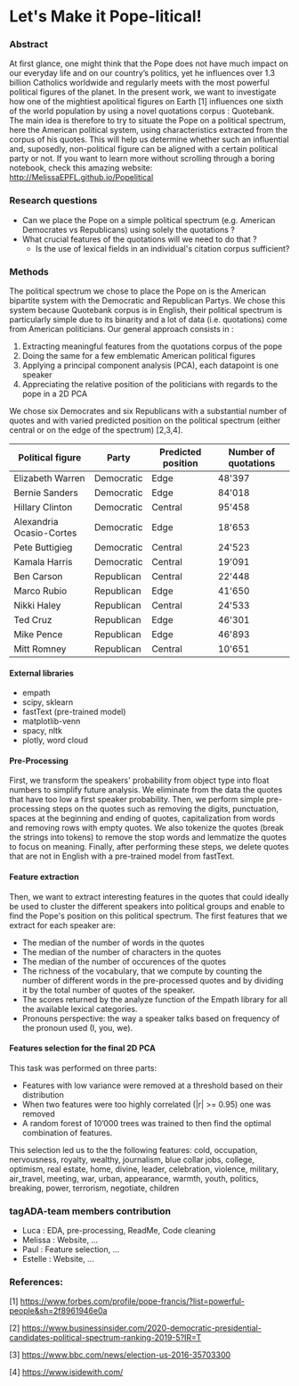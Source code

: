 # Let's Make it Pope-litical!

### Abstract
At first glance, one might think that the Pope does not have much impact on our everyday life and on our country’s politics, yet he influences over 1.3 billion Catholics worldwide and regularly meets with the most powerful political figures of the planet. In the present work, we want to investigate how one of the mightiest apolitical figures on Earth [1] influences one sixth of the world population by using a novel quotations corpus : Quotebank. The main idea is therefore to try to situate the Pope on a political spectrum, here the American political system, using characteristics extracted from the corpus of his quotes. This will help us determine whether such an influential and, suposedly, non-political figure can be aligned with a certain political party or not. If you want to learn more without scrolling through a boring notebook, check this amazing website: http://MelissaEPFL.github.io/Popelitical

### Research questions

* Can we place the Pope on a simple political spectrum (e.g. American Democrates vs Republicans) using solely the quotations ?
* What crucial features of the quotations will we need to do that ?
  * Is the use of lexical fields in an individual's citation corpus sufficient?

### Methods

The political spectrum we chose to place the Pope on is the American bipartite system with the Democratic and Republican Partys. We chose this system because Quotebank corpus is in English, their political spectrum is particularly simple due to its binarity and a lot of data (i.e. quotations) come from American politicians. Our general approach consists in :
1. Extracting meaningful features from the quotations corpus of the pope
2. Doing the same for a few emblematic American political figures 
3. Applying a principal component analysis (PCA), each datapoint is one speaker
4. Appreciating the relative position of the politicians with regards to the pope in a 2D PCA

We chose six Democrates and six Republicans with a substantial number of quotes and with varied predicted position on the political spectrum (either central or on the edge of the spectrum) [2,3,4].

| Political figure | Party      | Predicted position   | Number of quotations |
|------------------|------------|----------------------|----------------------|
| Elizabeth Warren | Democratic | Edge     | 48'397               |
| Bernie Sanders   | Democratic | Edge     | 84'018               |
| Hillary Clinton  | Democratic | Central   | 95'458               |
| Alexandria Ocasio-Cortes | Democratic | Edge | 18'653 |
| Pete Buttigieg | Democratic | Central | 24'523|
| Kamala Harris | Democratic | Central | 19'091|
| Ben Carson | Republican | Central | 22'448 |
| Marco Rubio| Republican | Edge | 41'650 |
| Nikki Haley| Republican | Central | 24'533 |
| Ted Cruz         | Republican| Edge    | 46'301               |
| Mike Pence       | Republican| Edge     | 46'893               |
| Mitt Romney      | Republican| Central| 10'651               |

#### External libraries
* empath
* scipy, sklearn
* fastText (pre-trained model)
* matplotlib-venn
* spacy, nltk
* plotly, word cloud

#### Pre-Processing
First, we transform the speakers' probability from object type into float numbers to simplify future analysis. We eliminate from the data the quotes that have too low a first speaker probability. Then, we perform simple pre-processing steps on the quotes such as removing the digits, punctuation, spaces at the beginning and ending of quotes, capitalization from words and removing rows with empty quotes. We also tokenize the quotes (break the strings into tokens) to remove the stop words and lemmatize the quotes to focus on meaning. Finally, after performing these steps, we delete quotes that are not in English with a pre-trained model from fastText.

#### Feature extraction
Then, we want to extract interesting features in the quotes that could ideally be used to cluster the different speakers into political groups and enable to find the Pope's position on this political spectrum. The first features that we extract for each speaker are:
* The median of the number of words in the quotes
* The median of the number of characters in the quotes
* The median of the number of occurences of the quotes
* The richness of the vocabulary, that we compute by counting the number of different words in the pre-processed quotes and by dividing it by the total number of quotes of the speaker.
* The scores returned by the analyze function of the Empath library for all the available lexical categories.
* Pronouns perspective: the way a speaker talks based on frequency of the pronoun used (I, you, we).

#### Features selection for the final 2D PCA 

This task was performed on three parts:

* Features with low variance were removed at a threshold based on their distribution 
* When two features were too highly correlated (|r| >= 0.95) one was removed
* A random forest of 10’000 trees was trained to then find the optimal combination of features.

This selection led us to the the following features:
cold, occupation, nervousness, royalty, wealthy, journalism, blue collar jobs, college, optimism, real estate, home, divine, leader, celebration, violence, military, air_travel, meeting, war, urban, appearance, warmth, youth, politics, breaking, power, terrorism, negotiate, children

### tagADA-team members contribution
* Luca : EDA, pre-processing, ReadMe, Code cleaning
* Melissa : Website, …
* Paul : Feature selection, … 
* Estelle : Website, …


### References:
[1] https://www.forbes.com/profile/pope-francis/?list=powerful-people&sh=2f8961946e0a

[2] https://www.businessinsider.com/2020-democratic-presidential-candidates-political-spectrum-ranking-2019-5?IR=T

[3] https://www.bbc.com/news/election-us-2016-35703300

[4] https://www.isidewith.com/



